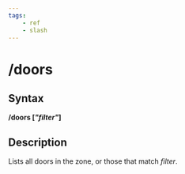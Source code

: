 ```yaml
---
tags:
    - ref
    - slash
---
```

# /doors

## Syntax

**/doors [**_**"filter"**_**]**

## Description

Lists all doors in the zone, or those that match _filter_.

